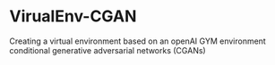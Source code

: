 # VirualEnv-CGAN
Creating a virtual environment based on an openAI GYM environment conditional generative adversarial networks (CGANs)
